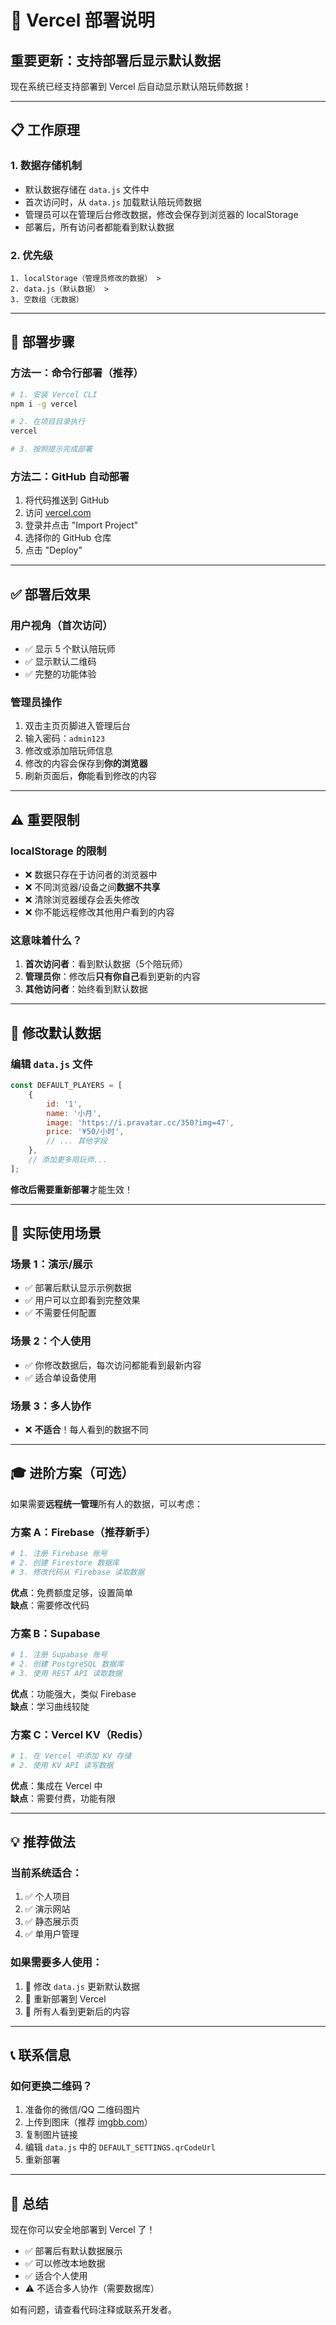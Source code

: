# 🚀 Vercel 部署说明

## 重要更新：支持部署后显示默认数据

现在系统已经支持部署到 Vercel 后自动显示默认陪玩师数据！

---

## 📋 工作原理

### 1. **数据存储机制**
- 默认数据存储在 `data.js` 文件中
- 首次访问时，从 `data.js` 加载默认陪玩师数据
- 管理员可以在管理后台修改数据，修改会保存到浏览器的 localStorage
- 部署后，所有访问者都能看到默认数据

### 2. **优先级**
```
1. localStorage（管理员修改的数据） > 
2. data.js（默认数据） > 
3. 空数组（无数据）
```

---

## 🎯 部署步骤

### 方法一：命令行部署（推荐）

```bash
# 1. 安装 Vercel CLI
npm i -g vercel

# 2. 在项目目录执行
vercel

# 3. 按照提示完成部署
```

### 方法二：GitHub 自动部署

1. 将代码推送到 GitHub
2. 访问 [vercel.com](https://vercel.com)
3. 登录并点击 "Import Project"
4. 选择你的 GitHub 仓库
5. 点击 "Deploy"

---

## ✅ 部署后效果

### 用户视角（首次访问）
- ✅ 显示 5 个默认陪玩师
- ✅ 显示默认二维码
- ✅ 完整的功能体验

### 管理员操作
1. 双击主页页脚进入管理后台
2. 输入密码：`admin123`
3. 修改或添加陪玩师信息
4. 修改的内容会保存到**你的浏览器**
5. 刷新页面后，**你**能看到修改的内容

---

## ⚠️ 重要限制

### localStorage 的限制
- ❌ 数据只存在于访问者的浏览器中
- ❌ 不同浏览器/设备之间**数据不共享**
- ❌ 清除浏览器缓存会丢失修改
- ❌ 你不能远程修改其他用户看到的内容

### 这意味着什么？
1. **首次访问者**：看到默认数据（5个陪玩师）
2. **管理员你**：修改后**只有你自己**看到更新的内容
3. **其他访问者**：始终看到默认数据

---

## 🔧 修改默认数据

### 编辑 `data.js` 文件

```javascript
const DEFAULT_PLAYERS = [
    {
        id: '1',
        name: '小月',
        image: 'https://i.pravatar.cc/350?img=47',
        price: '¥50/小时',
        // ... 其他字段
    },
    // 添加更多陪玩师...
];
```

**修改后需要重新部署**才能生效！

---

## 📝 实际使用场景

### 场景 1：演示/展示
- ✅ 部署后默认显示示例数据
- ✅ 用户可以立即看到完整效果
- ✅ 不需要任何配置

### 场景 2：个人使用
- ✅ 你修改数据后，每次访问都能看到最新内容
- ✅ 适合单设备使用

### 场景 3：多人协作
- ❌ **不适合**！每人看到的数据不同

---

## 🎓 进阶方案（可选）

如果需要**远程统一管理**所有人的数据，可以考虑：

### 方案 A：Firebase（推荐新手）
```bash
# 1. 注册 Firebase 账号
# 2. 创建 Firestore 数据库
# 3. 修改代码从 Firebase 读取数据
```

**优点**：免费额度足够，设置简单  
**缺点**：需要修改代码

### 方案 B：Supabase
```bash
# 1. 注册 Supabase 账号
# 2. 创建 PostgreSQL 数据库
# 3. 使用 REST API 读取数据
```

**优点**：功能强大，类似 Firebase  
**缺点**：学习曲线较陡

### 方案 C：Vercel KV（Redis）
```bash
# 1. 在 Vercel 中添加 KV 存储
# 2. 使用 KV API 读写数据
```

**优点**：集成在 Vercel 中  
**缺点**：需要付费，功能有限

---

## 💡 推荐做法

### 当前系统适合：
1. ✅ 个人项目
2. ✅ 演示网站
3. ✅ 静态展示页
4. ✅ 单用户管理

### 如果需要多人使用：
1. 🔄 修改 `data.js` 更新默认数据
2. 🔄 重新部署到 Vercel
3. 🔄 所有人看到更新后的内容

---

## 📞 联系信息

### 如何更换二维码？
1. 准备你的微信/QQ 二维码图片
2. 上传到图床（推荐 [imgbb.com](https://imgbb.com)）
3. 复制图片链接
4. 编辑 `data.js` 中的 `DEFAULT_SETTINGS.qrCodeUrl`
5. 重新部署

---

## 🎉 总结

现在你可以安全地部署到 Vercel 了！

- ✅ 部署后有默认数据展示
- ✅ 可以修改本地数据
- ✅ 适合个人使用
- ⚠️ 不适合多人协作（需要数据库）

如有问题，请查看代码注释或联系开发者。

